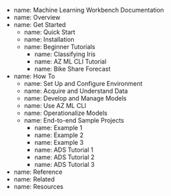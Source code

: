 - name: Machine Learning Workbench Documentation
- name: Overview
- name: Get Started
  - name: Quick Start
  - name: Installation
  - name: Beginner Tutorials
    - name: Classifying Iris
    - name: AZ ML CLI Tutorial
    - name: Bike Share Forecast
- name: How To
  - name: Set Up and Configure Environment
  - name: Acquire and Understand Data
  - name: Develop and Manage Models
  - name: Use AZ ML CLI
  - name: Operationalize Models
  - name: End-to-end Sample Projects
    - name: Example 1
    - name: Example 2
    - name: Example 3
    - name: ADS Tutorial 1
    - name: ADS Tutorial 2
    - name: ADS Tutorial 3
- name: Reference
- name: Related
- name: Resources
